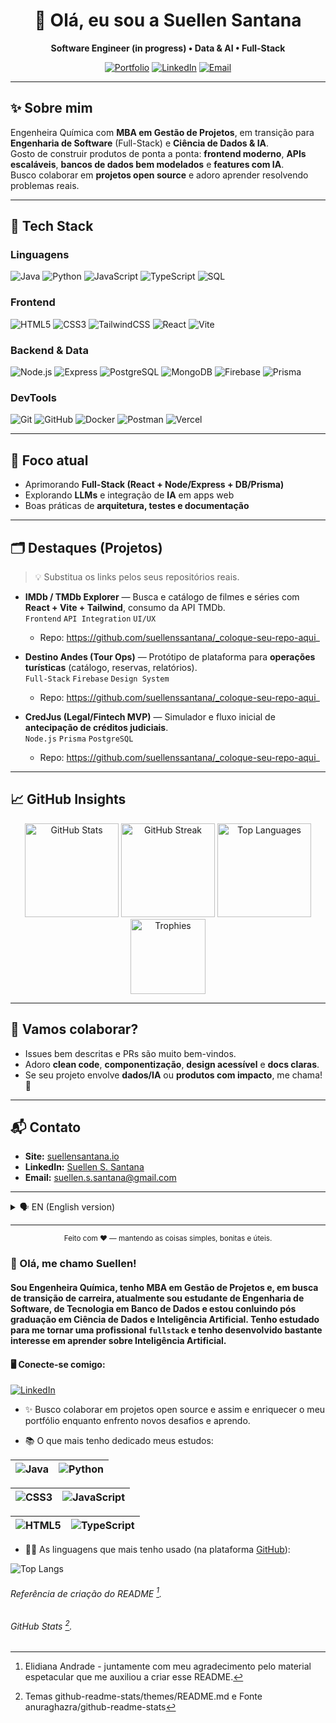 <!--
  README by Suellen Santana (suellenssantana)
  Feel free to adapt sections, badges and links.
-->

<div align="center">

# 👋 Olá, eu sou a **Suellen Santana**  
**Software Engineer (in progress) • Data & AI • Full-Stack**  

[![Portfolio](https://img.shields.io/badge/Portfolio-000?style=for-the-badge&logo=vercel&logoColor=white)](https://suellensantana.io)
[![LinkedIn](https://img.shields.io/badge/LinkedIn-000?style=for-the-badge&logo=linkedin&logoColor=0E76A8)](https://www.linkedin.com/in/suellen-s-santana/)
[![Email](https://img.shields.io/badge/Contact-000?style=for-the-badge&logo=gmail)](mailto:suellen.s.santana@gmail.com)

</div>

---

## ✨ Sobre mim
Engenheira Química com **MBA em Gestão de Projetos**, em transição para **Engenharia de Software** (Full-Stack) e **Ciência de Dados & IA**.  
Gosto de construir produtos de ponta a ponta: **frontend moderno**, **APIs escaláveis**, **bancos de dados bem modelados** e **features com IA**.  
Busco colaborar em **projetos open source** e adoro aprender resolvendo problemas reais.

---

## 🚀 Tech Stack

### Linguagens
![Java](https://img.shields.io/badge/Java-000?style=for-the-badge&logo=openjdk)
![Python](https://img.shields.io/badge/Python-000?style=for-the-badge&logo=python)
![JavaScript](https://img.shields.io/badge/JavaScript-000?style=for-the-badge&logo=javascript)
![TypeScript](https://img.shields.io/badge/TypeScript-000?style=for-the-badge&logo=typescript)
![SQL](https://img.shields.io/badge/SQL-000?style=for-the-badge&logo=postgresql)

### Frontend
![HTML5](https://img.shields.io/badge/HTML5-000?style=for-the-badge&logo=html5)
![CSS3](https://img.shields.io/badge/CSS3-000?style=for-the-badge&logo=css3)
![TailwindCSS](https://img.shields.io/badge/Tailwind-000?style=for-the-badge&logo=tailwindcss)
![React](https://img.shields.io/badge/React-000?style=for-the-badge&logo=react)
![Vite](https://img.shields.io/badge/Vite-000?style=for-the-badge&logo=vite)

### Backend & Data
![Node.js](https://img.shields.io/badge/Node.js-000?style=for-the-badge&logo=node.js)
![Express](https://img.shields.io/badge/Express-000?style=for-the-badge&logo=express)
![PostgreSQL](https://img.shields.io/badge/PostgreSQL-000?style=for-the-badge&logo=postgresql)
![MongoDB](https://img.shields.io/badge/MongoDB-000?style=for-the-badge&logo=mongodb)
![Firebase](https://img.shields.io/badge/Firebase-000?style=for-the-badge&logo=firebase)
![Prisma](https://img.shields.io/badge/Prisma-000?style=for-the-badge&logo=prisma)

### DevTools
![Git](https://img.shields.io/badge/Git-000?style=for-the-badge&logo=git)
![GitHub](https://img.shields.io/badge/GitHub-000?style=for-the-badge&logo=github)
![Docker](https://img.shields.io/badge/Docker-000?style=for-the-badge&logo=docker)
![Postman](https://img.shields.io/badge/Postman-000?style=for-the-badge&logo=postman)
![Vercel](https://img.shields.io/badge/Vercel-000?style=for-the-badge&logo=vercel)

---

## 🧠 Foco atual
- Aprimorando **Full-Stack (React + Node/Express + DB/Prisma)**  
- Explorando **LLMs** e integração de **IA** em apps web  
- Boas práticas de **arquitetura, testes e documentação**

---

## 🗂️ Destaques (Projetos)
> 💡 Substitua os links pelos seus repositórios reais.

- **IMDb / TMDb Explorer** — Busca e catálogo de filmes e séries com **React + Vite + Tailwind**, consumo da API TMDb.  
  `Frontend` `API Integration` `UI/UX`
  - Repo: https://github.com/suellenssantana/_coloque-seu-repo-aqui_

- **Destino Andes (Tour Ops)** — Protótipo de plataforma para **operações turísticas** (catálogo, reservas, relatórios).  
  `Full-Stack` `Firebase` `Design System`
  - Repo: https://github.com/suellenssantana/_coloque-seu-repo-aqui_

- **CredJus (Legal/Fintech MVP)** — Simulador e fluxo inicial de **antecipação de créditos judiciais**.  
  `Node.js` `Prisma` `PostgreSQL`
  - Repo: https://github.com/suellenssantana/_coloque-seu-repo-aqui_

---

## 📈 GitHub Insights

<div align="center">

<!-- Stats -->
<img src="https://github-readme-stats.vercel.app/api?username=suellenssantana&show_icons=true&theme=transparent&hide_border=true&rank_icon=github" height="150" alt="GitHub Stats"/>
<img src="https://github-readme-streak-stats.herokuapp.com?user=suellenssantana&theme=transparent&hide_border=true" height="150" alt="GitHub Streak"/>

<!-- Top Langs -->
<img src="https://github-readme-stats-git-masterrstaa-rickstaa.vercel.app/api/top-langs/?username=suellenssantana&layout=compact&bg_color=00000000&hide_border=true" height="150" alt="Top Languages"/>

<!-- Trophies (optional) -->
<img src="https://github-profile-trophy.vercel.app/?username=suellenssantana&theme=flat&row=1&margin-w=10&no-bg=true&no-frame=true" height="120" alt="Trophies"/>

</div>

---

## 🤝 Vamos colaborar?
- Issues bem descritas e PRs são muito bem-vindos.  
- Adoro **clean code**, **componentização**, **design acessível** e **docs claras**.  
- Se seu projeto envolve **dados/IA** ou **produtos com impacto**, me chama! 🚀

---

## 📬 Contato

- **Site:** [suellensantana.io](https://suellensantana.io)  
- **LinkedIn:** [Suellen S. Santana](https://www.linkedin.com/in/suellen-s-santana/)  
- **Email:** suellen.s.santana@gmail.com

---

<details>
<summary>🗣️ EN (English version)</summary>

**Chemical Engineer** with an **MBA in Project Management**, transitioning to **Software Engineering** (Full-Stack) and **Data & AI**.  
I love building end-to-end products and collaborating on **open source**.  
Current focus: **React + Node/Express + DB/Prisma**, and adding **AI** features to web apps.  
Let’s connect on LinkedIn or send me an email — happy to collaborate!
</details>

---

<div align="center">
  <sub>Feito com ♥ — mantendo as coisas simples, bonitas e úteis.</sub>
</div>


###  👋 Olá, me chamo Suellen!
#### Sou Engenheira Química, tenho MBA em Gestão de Projetos e, em busca de transição de carreira, atualmente sou estudante de Engenharia de Software, de Tecnologia em Banco de Dados e estou conluindo pós graduação em Ciência de Dados e Inteligência Artificial. Tenho estudado para me tornar uma profissional `fullstack` e tenho desenvolvido bastante interesse em aprender sobre Inteligência Artificial.

#### 🖥 Conecte-se comigo:  
[![LinkedIn](https://img.shields.io/badge/LinkedIn-000?style=for-the-badge&logo=linkedin&logoColor=0E76A8)](https://www.linkedin.com/in/suellen-s-santana/)


- ✨ Busco colaborar em projetos open source e assim e enriquecer o meu portfólio enquanto enfrento novos desafios e aprendo. 

- 📚 O que mais tenho dedicado meus estudos:
 
|![Java](https://img.shields.io/badge/Java-000?style=for-the-badge&logo=java) |![Python](https://img.shields.io/badge/Python-000?style=for-the-badge&logo=python) | 
| -------------| -------------| 

|![CSS3](https://img.shields.io/badge/CSS3-000?style=for-the-badge&logo=css3&logoColor=264CE4) |![JavaScript](https://img.shields.io/badge/JavaScript-000?style=for-the-badge&logo=javascript) |
| -------------| -------------| 

|![HTML5](https://img.shields.io/badge/HTML5-000?style=for-the-badge&logo=html5) |![TypeScript](https://img.shields.io/badge/TypeScript-000?style=for-the-badge&logo=typescript)|
| -------------| -------------| 



* 👩‍💻 As linguagens que mais tenho usado (na plataforma [GitHub](https://github.com/suellenssantana/suellenssantana)):


![Top Langs](https://github-readme-stats-git-masterrstaa-rickstaa.vercel.app/api/top-langs/?username=suellenssantana&layout=compact&bg_color=000&border_color=30A3DC&title_color=E94D5F&text_color=FFF)










###### Referência de criação do README [^1].
###### GitHub Stats [^2].
[^1]: Elidiana Andrade - juntamente com meu agradecimento pelo material espetacular que me auxiliou a criar esse README. 
[^2]: Temas	github-readme-stats/themes/README.md e Fonte	anuraghazra/github-readme-stats
